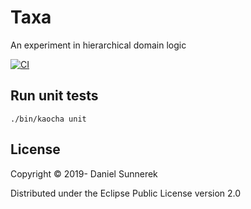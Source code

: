 # Taxa
An experiment in hierarchical domain logic

[![CI](https://github.com/kardan/taxa/workflows/CI/badge.svg)](https://github.com/kardan/taxa/actions)

## Run unit tests
```
./bin/kaocha unit
```

## License
Copyright © 2019- Daniel Sunnerek

Distributed under the Eclipse Public License version 2.0
